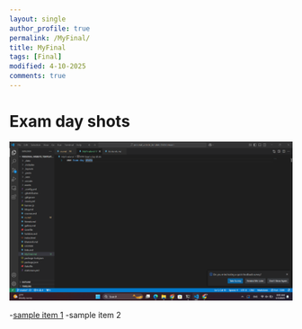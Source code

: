 ```yaml
---
layout: single
author_profile: true
permalink: /MyFinal/
title: MyFinal
tags: [Final]
modified: 4-10-2025
comments: true
---
```


# Exam day shots

![WelcomePicture](image/Screenshot%202025-01-05%20080038.png)

-[sample item 1](https://fccourse.liara.run)
-sample item 2